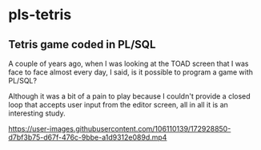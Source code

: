 # pls-tetris
## Tetris game coded in PL/SQL

A couple of years ago, when I was looking at the TOAD screen that I was face to face almost every day, I said, is it possible to program a game with PL/SQL?

Although it was a bit of a pain to play because I couldn't provide a closed loop that accepts user input from the editor screen, all in all it is an interesting study.


https://user-images.githubusercontent.com/106110139/172928850-d7bf3b75-d67f-476c-9bbe-a1d9312e089d.mp4

